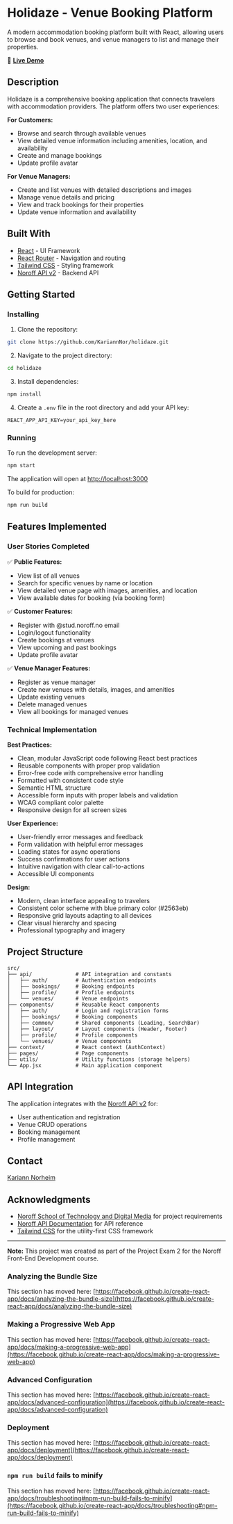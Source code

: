 # Holidaze - Venue Booking Platform

A modern accommodation booking platform built with React, allowing users to browse and book venues, and venue managers to list and manage their properties.

🔗 **[Live Demo](https://holidaze1125.netlify.app/)**

## Description

Holidaze is a comprehensive booking application that connects travelers with accommodation providers. The platform offers two user experiences:

**For Customers:**

- Browse and search through available venues
- View detailed venue information including amenities, location, and availability
- Create and manage bookings
- Update profile avatar

**For Venue Managers:**

- Create and list venues with detailed descriptions and images
- Manage venue details and pricing
- View and track bookings for their properties
- Update venue information and availability

## Built With

- [React](https://reactjs.org/) - UI Framework
- [React Router](https://reactrouter.com/) - Navigation and routing
- [Tailwind CSS](https://tailwindcss.com/) - Styling framework
- [Noroff API v2](https://docs.noroff.dev/docs/v2) - Backend API

## Getting Started

### Installing

1. Clone the repository:

```bash
git clone https://github.com/KariannNor/holidaze.git
```

2. Navigate to the project directory:

```bash
cd holidaze
```

3. Install dependencies:

```bash
npm install
```

4. Create a `.env` file in the root directory and add your API key:

```
REACT_APP_API_KEY=your_api_key_here
```

### Running

To run the development server:

```bash
npm start
```

The application will open at [http://localhost:3000](http://localhost:3000)

To build for production:

```bash
npm run build
```

## Features Implemented

### User Stories Completed

✅ **Public Features:**

- View list of all venues
- Search for specific venues by name or location
- View detailed venue page with images, amenities, and location
- View available dates for booking (via booking form)

✅ **Customer Features:**

- Register with @stud.noroff.no email
- Login/logout functionality
- Create bookings at venues
- View upcoming and past bookings
- Update profile avatar

✅ **Venue Manager Features:**

- Register as venue manager
- Create new venues with details, images, and amenities
- Update existing venues
- Delete managed venues
- View all bookings for managed venues

### Technical Implementation

**Best Practices:**

- Clean, modular JavaScript code following React best practices
- Reusable components with proper prop validation
- Error-free code with comprehensive error handling
- Formatted with consistent code style
- Semantic HTML structure
- Accessible form inputs with proper labels and validation
- WCAG compliant color palette
- Responsive design for all screen sizes

**User Experience:**

- User-friendly error messages and feedback
- Form validation with helpful error messages
- Loading states for async operations
- Success confirmations for user actions
- Intuitive navigation with clear call-to-actions
- Accessible UI components

**Design:**

- Modern, clean interface appealing to travelers
- Consistent color scheme with blue primary color (#2563eb)
- Responsive grid layouts adapting to all devices
- Clear visual hierarchy and spacing
- Professional typography and imagery

## Project Structure

```
src/
├── api/              # API integration and constants
│   ├── auth/         # Authentication endpoints
│   ├── bookings/     # Booking endpoints
│   ├── profile/      # Profile endpoints
│   └── venues/       # Venue endpoints
├── components/       # Reusable React components
│   ├── auth/         # Login and registration forms
│   ├── bookings/     # Booking components
│   ├── common/       # Shared components (Loading, SearchBar)
│   ├── layout/       # Layout components (Header, Footer)
│   ├── profile/      # Profile components
│   └── venues/       # Venue components
├── context/          # React context (AuthContext)
├── pages/            # Page components
├── utils/            # Utility functions (storage helpers)
└── App.jsx           # Main application component
```

## API Integration

The application integrates with the [Noroff API v2](https://docs.noroff.dev/docs/v2/holidaze/venues) for:

- User authentication and registration
- Venue CRUD operations
- Booking management
- Profile management

## Contact

[Kariann Norheim](https://github.com/KariannNor)

## Acknowledgments

- [Noroff School of Technology and Digital Media](https://www.noroff.no/) for project requirements
- [Noroff API Documentation](https://docs.noroff.dev/) for API reference
- [Tailwind CSS](https://tailwindcss.com/) for the utility-first CSS framework

---

**Note:** This project was created as part of the Project Exam 2 for the Noroff Front-End Development course.

### Analyzing the Bundle Size

This section has moved here: [https://facebook.github.io/create-react-app/docs/analyzing-the-bundle-size](https://facebook.github.io/create-react-app/docs/analyzing-the-bundle-size)

### Making a Progressive Web App

This section has moved here: [https://facebook.github.io/create-react-app/docs/making-a-progressive-web-app](https://facebook.github.io/create-react-app/docs/making-a-progressive-web-app)

### Advanced Configuration

This section has moved here: [https://facebook.github.io/create-react-app/docs/advanced-configuration](https://facebook.github.io/create-react-app/docs/advanced-configuration)

### Deployment

This section has moved here: [https://facebook.github.io/create-react-app/docs/deployment](https://facebook.github.io/create-react-app/docs/deployment)

### `npm run build` fails to minify

This section has moved here: [https://facebook.github.io/create-react-app/docs/troubleshooting#npm-run-build-fails-to-minify](https://facebook.github.io/create-react-app/docs/troubleshooting#npm-run-build-fails-to-minify)
